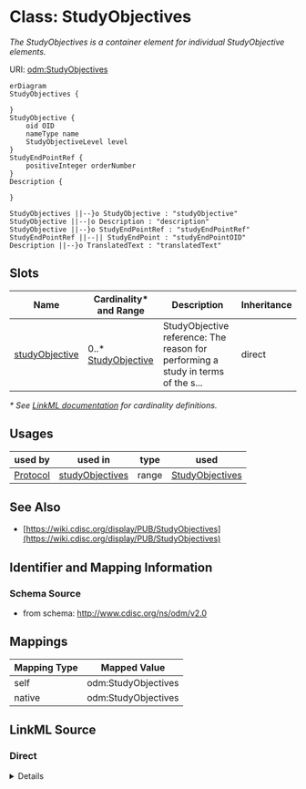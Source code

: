 # Class: StudyObjectives

_The StudyObjectives is a container element for individual StudyObjective elements._




URI: [odm:StudyObjectives](http://www.cdisc.org/ns/odm/v2.0/StudyObjectives)


```mermaid
erDiagram
StudyObjectives {

}
StudyObjective {
    oid OID  
    nameType name  
    StudyObjectiveLevel level  
}
StudyEndPointRef {
    positiveInteger orderNumber  
}
Description {

}

StudyObjectives ||--}o StudyObjective : "studyObjective"
StudyObjective ||--|o Description : "description"
StudyObjective ||--}o StudyEndPointRef : "studyEndPointRef"
StudyEndPointRef ||--|| StudyEndPoint : "studyEndPointOID"
Description ||--}o TranslatedText : "translatedText"

```



<!-- no inheritance hierarchy -->


## Slots

| Name | Cardinality* and Range | Description | Inheritance |
| ---  | --- | --- | --- |
| [studyObjective](studyObjective.md) | 0..* <br/> [StudyObjective](StudyObjective.md) | StudyObjective reference: The reason for performing a study in terms of the s... | direct |

_* See [LinkML documentation](https://linkml.io/linkml/schemas/slots.html#slot-cardinality) for cardinality definitions._




## Usages

| used by | used in | type | used |
| ---  | --- | --- | --- |
| [Protocol](Protocol.md) | [studyObjectives](studyObjectives.md) | range | [StudyObjectives](StudyObjectives.md) |






## See Also

* [https://wiki.cdisc.org/display/PUB/StudyObjectives](https://wiki.cdisc.org/display/PUB/StudyObjectives)

## Identifier and Mapping Information







### Schema Source


* from schema: http://www.cdisc.org/ns/odm/v2.0





## Mappings

| Mapping Type | Mapped Value |
| ---  | ---  |
| self | odm:StudyObjectives |
| native | odm:StudyObjectives |





## LinkML Source

<!-- TODO: investigate https://stackoverflow.com/questions/37606292/how-to-create-tabbed-code-blocks-in-mkdocs-or-sphinx -->

### Direct

<details>
```yaml
name: StudyObjectives
description: The StudyObjectives is a container element for individual StudyObjective
  elements.
from_schema: http://www.cdisc.org/ns/odm/v2.0
see_also:
- https://wiki.cdisc.org/display/PUB/StudyObjectives
rank: 1000
slots:
- studyObjective
slot_usage:
  studyObjective:
    name: studyObjective
    multivalued: true
    domain_of:
    - StudyObjectives
    range: StudyObjective
    inlined: true
    inlined_as_list: true
class_uri: odm:StudyObjectives

```
</details>

### Induced

<details>
```yaml
name: StudyObjectives
description: The StudyObjectives is a container element for individual StudyObjective
  elements.
from_schema: http://www.cdisc.org/ns/odm/v2.0
see_also:
- https://wiki.cdisc.org/display/PUB/StudyObjectives
rank: 1000
slot_usage:
  studyObjective:
    name: studyObjective
    multivalued: true
    domain_of:
    - StudyObjectives
    range: StudyObjective
    inlined: true
    inlined_as_list: true
attributes:
  studyObjective:
    name: studyObjective
    description: 'StudyObjective reference: The reason for performing a study in terms
      of the scientific questions to be answered by the analysis of data collected
      during the study.'
    from_schema: http://www.cdisc.org/ns/odm/v2.0
    rank: 1000
    multivalued: true
    alias: studyObjective
    owner: StudyObjectives
    domain_of:
    - StudyObjectives
    range: StudyObjective
    inlined: true
    inlined_as_list: true
class_uri: odm:StudyObjectives

```
</details>